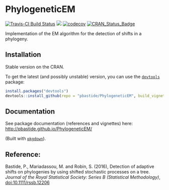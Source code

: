 PhylogeneticEM
===============
[![Travis-CI Build Status](https://travis-ci.org/pbastide/PhylogeneticEM.svg?branch=develop)](https://travis-ci.org/pbastide/PhylogeneticEM)
[![](https://img.shields.io/badge/docs-vignettes-blue.svg)](http://pbastide.github.io/PhylogeneticEM/)
[![codecov](https://codecov.io/gh/pbastide/PhylogeneticEM/branch/develop/graph/badge.svg)](https://codecov.io/gh/pbastide/PhylogeneticEM)
[![CRAN_Status_Badge](https://www.r-pkg.org/badges/version/PhylogeneticEM)](https://cran.rstudio.com/web/packages/PhylogeneticEM/)

Implementation of the EM algorithm for the detection of shifts in a phylogeny.

## Installation
Stable version on the CRAN.

To get the latest (and possibly unstable) version, you can use the [`devtools`](https://github.com/hadley/devtools) package:
```R
install.packages("devtools")
devtools::install_github(repo = "pbastide/PhylogeneticEM", build_vignettes = TRUE)
```

## Documentation

See package documentation (references and vignettes) here: http://pbastide.github.io/PhylogeneticEM/

(Built with [`pkgdown`](https://github.com/hadley/pkgdown)).

## Reference:

Bastide, P., Mariadassou, M. and Robin, S. (2016), Detection of adaptive shifts on phylogenies by using shifted stochastic processes on a tree. *Journal of the Royal Statistical Society: Series B (Statistical Methodology)*, [doi:10.1111/rssb.12206](http://onlinelibrary.wiley.com/doi/10.1111/rssb.12206/abstract)
